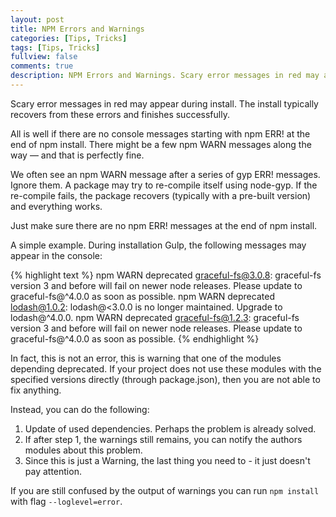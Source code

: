 ```yaml
---
layout: post
title: NPM Errors and Warnings
categories: [Tips, Tricks]
tags: [Tips, Tricks]
fullview: false
comments: true
description: NPM Errors and Warnings. Scary error messages in red may appear during install. The install typically recovers from these errors and finishes successfully.
---
```


Scary error messages in red may appear during install. The install typically recovers from these errors and finishes successfully.

All is well if there are no console messages starting with npm ERR! at the end of npm install. 
There might be a few npm WARN messages along the way — and that is perfectly fine.

We often see an npm WARN message after a series of gyp ERR! messages. Ignore them. 
A package may try to re-compile itself using node-gyp. 
If the re-compile fails, the package recovers (typically with a pre-built version) and everything works.

Just make sure there are no npm ERR! messages at the end of npm install.

A simple example. During installation Gulp, the following messages may appear in the console:

{% highlight text %}
npm WARN deprecated graceful-fs@3.0.8: graceful-fs version 3 and before will fail on newer node releases. Please update to graceful-fs@^4.0.0 as soon as possible.
npm WARN deprecated lodash@1.0.2: lodash@<3.0.0 is no longer maintained. Upgrade to lodash@^4.0.0.
npm WARN deprecated graceful-fs@1.2.3: graceful-fs version 3 and before will fail on newer node releases. Please update to graceful-fs@^4.0.0 as soon as possible.
{% endhighlight %}

In fact, this is not an error, this is warning that one of the modules depending deprecated. 
If your project does not use these modules with the specified versions directly (through package.json), 
then you are not able to fix anything.

Instead, you can do the following:

1. Update of used dependencies. Perhaps the problem is already solved.
2. If after step 1, the warnings still remains, you can notify the authors modules about this problem.
3. Since this is just a Warning, the last thing you need to - it just doesn't pay attention.

If you are still confused by the output of warnings you can run ```npm install``` with flag ```--loglevel=error```.
